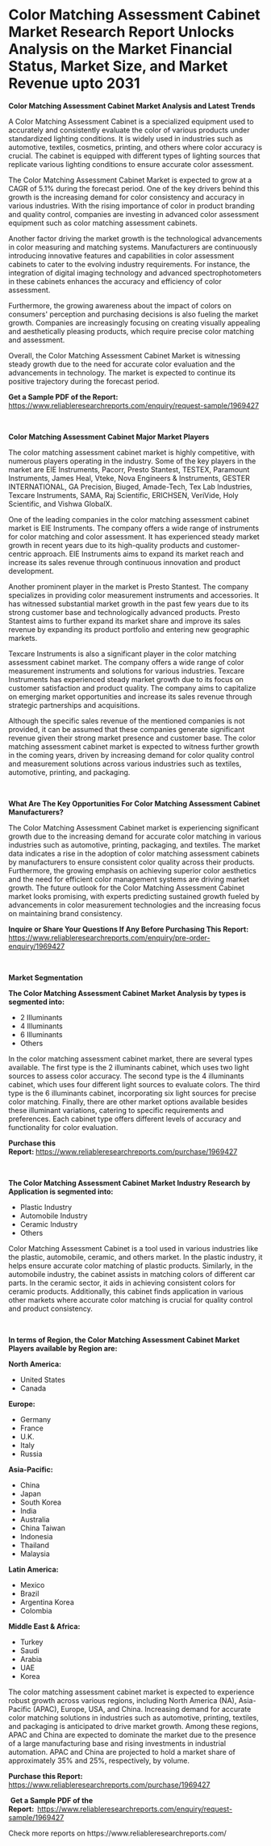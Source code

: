 <p><h1>Color Matching Assessment Cabinet Market Research Report Unlocks Analysis on the Market Financial Status, Market Size, and Market Revenue upto 2031</h1></p><p><strong>Color Matching Assessment Cabinet Market Analysis and Latest Trends</strong></p>
<p><p>A Color Matching Assessment Cabinet is a specialized equipment used to accurately and consistently evaluate the color of various products under standardized lighting conditions. It is widely used in industries such as automotive, textiles, cosmetics, printing, and others where color accuracy is crucial. The cabinet is equipped with different types of lighting sources that replicate various lighting conditions to ensure accurate color assessment.</p><p>The Color Matching Assessment Cabinet Market is expected to grow at a CAGR of 5.1% during the forecast period. One of the key drivers behind this growth is the increasing demand for color consistency and accuracy in various industries. With the rising importance of color in product branding and quality control, companies are investing in advanced color assessment equipment such as color matching assessment cabinets.</p><p>Another factor driving the market growth is the technological advancements in color measuring and matching systems. Manufacturers are continuously introducing innovative features and capabilities in color assessment cabinets to cater to the evolving industry requirements. For instance, the integration of digital imaging technology and advanced spectrophotometers in these cabinets enhances the accuracy and efficiency of color assessment.</p><p>Furthermore, the growing awareness about the impact of colors on consumers' perception and purchasing decisions is also fueling the market growth. Companies are increasingly focusing on creating visually appealing and aesthetically pleasing products, which require precise color matching and assessment.</p><p>Overall, the Color Matching Assessment Cabinet Market is witnessing steady growth due to the need for accurate color evaluation and the advancements in technology. The market is expected to continue its positive trajectory during the forecast period.</p></p>
<p><strong>Get a Sample PDF of the Report:&nbsp;</strong> <a href="https://www.reliableresearchreports.com/enquiry/request-sample/1969427">https://www.reliableresearchreports.com/enquiry/request-sample/1969427</a></p>
<p>&nbsp;</p>
<p><strong>Color Matching Assessment Cabinet Major Market Players</strong></p>
<p><p>The color matching assessment cabinet market is highly competitive, with numerous players operating in the industry. Some of the key players in the market are EIE Instruments, Pacorr, Presto Stantest, TESTEX, Paramount Instruments, James Heal, Vteke, Nova Engineers & Instruments, GESTER INTERNATIONAL, GA Precision, Biuged, Amade-Tech, Tex Lab Industries, Texcare Instruments, SAMA, Raj Scientific, ERICHSEN, VeriVide, Holy Scientific, and Vishwa GlobalX.</p><p>One of the leading companies in the color matching assessment cabinet market is EIE Instruments. The company offers a wide range of instruments for color matching and color assessment. It has experienced steady market growth in recent years due to its high-quality products and customer-centric approach. EIE Instruments aims to expand its market reach and increase its sales revenue through continuous innovation and product development.</p><p>Another prominent player in the market is Presto Stantest. The company specializes in providing color measurement instruments and accessories. It has witnessed substantial market growth in the past few years due to its strong customer base and technologically advanced products. Presto Stantest aims to further expand its market share and improve its sales revenue by expanding its product portfolio and entering new geographic markets.</p><p>Texcare Instruments is also a significant player in the color matching assessment cabinet market. The company offers a wide range of color measurement instruments and solutions for various industries. Texcare Instruments has experienced steady market growth due to its focus on customer satisfaction and product quality. The company aims to capitalize on emerging market opportunities and increase its sales revenue through strategic partnerships and acquisitions.</p><p>Although the specific sales revenue of the mentioned companies is not provided, it can be assumed that these companies generate significant revenue given their strong market presence and customer base. The color matching assessment cabinet market is expected to witness further growth in the coming years, driven by increasing demand for color quality control and measurement solutions across various industries such as textiles, automotive, printing, and packaging.</p></p>
<p>&nbsp;</p>
<p><strong>What Are The Key Opportunities For Color Matching Assessment Cabinet Manufacturers?</strong></p>
<p><p>The Color Matching Assessment Cabinet market is experiencing significant growth due to the increasing demand for accurate color matching in various industries such as automotive, printing, packaging, and textiles. The market data indicates a rise in the adoption of color matching assessment cabinets by manufacturers to ensure consistent color quality across their products. Furthermore, the growing emphasis on achieving superior color aesthetics and the need for efficient color management systems are driving market growth. The future outlook for the Color Matching Assessment Cabinet market looks promising, with experts predicting sustained growth fueled by advancements in color measurement technologies and the increasing focus on maintaining brand consistency.</p></p>
<p><strong>Inquire or Share Your Questions If Any Before Purchasing This Report:</strong> <a href="https://www.reliableresearchreports.com/enquiry/pre-order-enquiry/1969427">https://www.reliableresearchreports.com/enquiry/pre-order-enquiry/1969427</a></p>
<p>&nbsp;</p>
<p><strong>Market Segmentation</strong></p>
<p><strong>The Color Matching Assessment Cabinet Market Analysis by types is segmented into:</strong></p>
<p><ul><li>2 Illuminants</li><li>4 Illuminants</li><li>6 Illuminants</li><li>Others</li></ul></p>
<p><p>In the color matching assessment cabinet market, there are several types available. The first type is the 2 illuminants cabinet, which uses two light sources to assess color accuracy. The second type is the 4 illuminants cabinet, which uses four different light sources to evaluate colors. The third type is the 6 illuminants cabinet, incorporating six light sources for precise color matching. Finally, there are other market options available besides these illuminant variations, catering to specific requirements and preferences. Each cabinet type offers different levels of accuracy and functionality for color evaluation.</p></p>
<p><strong>Purchase this Report:&nbsp;</strong><a href="https://www.reliableresearchreports.com/purchase/1969427">https://www.reliableresearchreports.com/purchase/1969427</a></p>
<p>&nbsp;</p>
<p><strong>The Color Matching Assessment Cabinet Market Industry Research by Application is segmented into:</strong></p>
<p><ul><li>Plastic Industry</li><li>Automobile Industry</li><li>Ceramic Industry</li><li>Others</li></ul></p>
<p><p>Color Matching Assessment Cabinet is a tool used in various industries like the plastic, automobile, ceramic, and others market. In the plastic industry, it helps ensure accurate color matching of plastic products. Similarly, in the automobile industry, the cabinet assists in matching colors of different car parts. In the ceramic sector, it aids in achieving consistent colors for ceramic products. Additionally, this cabinet finds application in various other markets where accurate color matching is crucial for quality control and product consistency.</p></p>
<p>&nbsp;</p>
<p><strong>In terms of Region, the Color Matching Assessment Cabinet Market Players available by Region are:</strong></p>
<p>
    <p> <strong> North America: </strong>
        <ul>
            <li>United States</li>
            <li>Canada</li>
        </ul>
        </p> 
    <p> <strong> Europe: </strong>
        <ul>
            <li>Germany</li>
            <li>France</li>
            <li>U.K.</li>
            <li>Italy</li>
            <li>Russia</li>
        </ul>
        </p> 
    <p> <strong> Asia-Pacific: </strong>
        <ul>
            <li>China</li>
            <li>Japan</li>
            <li>South Korea</li>
            <li>India</li>
            <li>Australia</li>
            <li>China Taiwan</li>
            <li>Indonesia</li>
            <li>Thailand</li>
            <li>Malaysia</li>
        </ul>
        </p> 
    <p> <strong> Latin America: </strong>
        <ul>
            <li>Mexico</li>
            <li>Brazil</li>
            <li>Argentina Korea</li>
            <li>Colombia</li>
        </ul>
        </p> 
    <p> <strong> Middle East & Africa: </strong>
        <ul>
            <li>Turkey</li>
            <li>Saudi</li>
            <li>Arabia</li>
            <li>UAE</li>
            <li>Korea</li>
        </ul>
    </p>
    </p>
<p><p>The color matching assessment cabinet market is expected to experience robust growth across various regions, including North America (NA), Asia-Pacific (APAC), Europe, USA, and China. Increasing demand for accurate color matching solutions in industries such as automotive, printing, textiles, and packaging is anticipated to drive market growth. Among these regions, APAC and China are expected to dominate the market due to the presence of a large manufacturing base and rising investments in industrial automation. APAC and China are projected to hold a market share of approximately 35% and 25%, respectively, by volume.</p></p>
<p><strong>Purchase this Report: </strong><a href="https://www.reliableresearchreports.com/purchase/1969427">https://www.reliableresearchreports.com/purchase/1969427</a></p>
<p>&nbsp;<strong>Get a Sample PDF of the Report:&nbsp;&nbsp;</strong><a href="https://www.reliableresearchreports.com/enquiry/request-sample/1969427">https://www.reliableresearchreports.com/enquiry/request-sample/1969427</a></p>
<p><strong></strong></p>
<p>Check more reports on https://www.reliableresearchreports.com/</p>